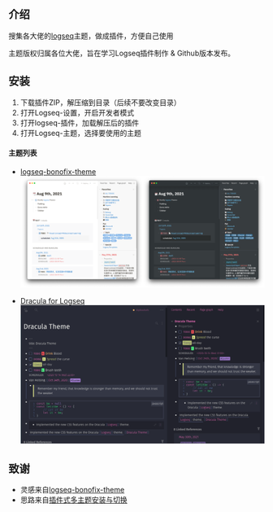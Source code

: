 ## 介绍

搜集各大佬的[logseq](https://logseq.com)主题，做成插件，方便自己使用

主题版权归属各位大佬，旨在学习Logseq插件制作 & Github版本发布。

## 安装

1. 下载插件ZIP，解压缩到目录（后续不要改变目录）
2. 打开Logseq-设置，开启开发者模式
3. 打开logseq-插件，加载解压后的插件
4. 打开Logseq-主题，选择要使用的主题

#### 主题列表

- [logseq-bonofix-theme](https://github.com/Sansui233/logseq-bonofix-theme)
  ![](./images/Bonofix-Theme.png)
  
- [Dracula for Logseq](https://github.com/dracula/logseq)
  ![](./images/Dracula-Theme.png)

## 致谢

- 灵感来自[logseq-bonofix-theme](https://github.com/Sansui233/logseq-bonofix-theme)
- 思路来自[插件式多主题安装与切换](https://cn.logseq.com/t/topic/1413)

